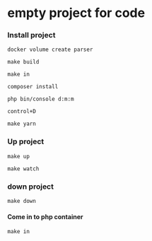 # empty project for code

### Install project
```
docker volume create parser

make build

make in

composer install

php bin/console d:m:m

control+D

make yarn

```
### Up project

```
make up

make watch
```

### down project

```make down```

#### Come in to php container

```make in```
